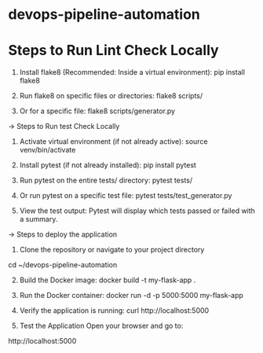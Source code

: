 # devops-pipeline-automation

# Steps to Run Lint Check Locally

1. Install flake8 (Recommended: Inside a virtual environment): pip install flake8

2. Run flake8 on specific files or directories: flake8 scripts/

3. Or for a specific file: flake8 scripts/generator.py

-> Steps to Run test Check Locally

1. Activate virtual environment (if not already active): source venv/bin/activate
   
2. Install pytest (if not already installed): pip install pytest

3. Run pytest on the entire tests/ directory: pytest tests/

4. Or run pytest on a specific test file: pytest tests/test_generator.py

5. View the test output:
Pytest will display which tests passed or failed with a summary.

-> Steps to deploy the application

1. Clone the repository or navigate to your project directory

cd ~/devops-pipeline-automation

2. Build the Docker image: docker build -t my-flask-app .

3. Run the Docker container: docker run -d -p 5000:5000 my-flask-app

4. Verify the application is running: curl http://localhost:5000

5.  Test the Application
Open your browser and go to:

http://localhost:5000
